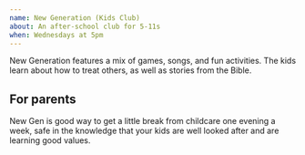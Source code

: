 ```yaml
---
name: New Generation (Kids Club)
about: An after-school club for 5-11s
when: Wednesdays at 5pm
---
```


New Generation features a mix of games, songs, and fun activities. The kids learn about how to treat others, as well as stories from the Bible.

## For parents

New Gen is good way to get a little break from childcare one evening a week, safe in the knowledge that your kids are well looked after and are learning good values.

